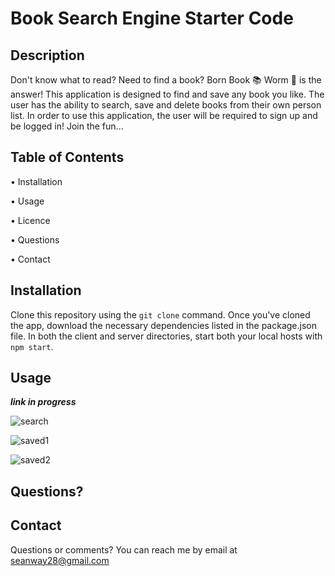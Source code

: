 # Book Search Engine Starter Code

## Description

Don't know what to read? Need to find a book? Born Book 📚 Worm 🐛 is the answer! This application is designed to find and save any book you like. The user has the ability to search, save and delete books from their own person list. In order to use this application, the user will be required to sign up and be logged in! Join the fun...

## Table of Contents

• Installation

• Usage

• Licence

• Questions

• Contact



## Installation

Clone this repository using the `git clone` command. Once you've cloned the app, download the necessary dependencies listed in the package.json file. In both the client and server directories, start both your local hosts with `npm start`.

## Usage

***link in progress***

![search](https://user-images.githubusercontent.com/81600120/132444700-950f0a0a-44f8-4e16-9227-d8866bfc7f1e.png)

![saved1](https://user-images.githubusercontent.com/81600120/132445742-65070b20-7456-4d91-8fa2-0b3429770467.png)

![saved2](https://user-images.githubusercontent.com/81600120/132445798-8873282e-8195-468f-af70-8647c56f4ece.png)


## Questions?

## Contact
Questions or comments? You can reach me by email at seanway28@gmail.com
